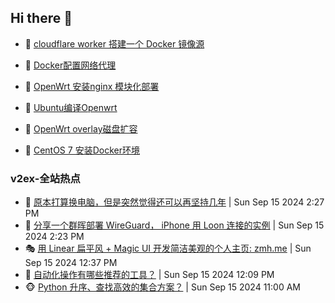 ## Hi there 👋

<!--
**dkyg666/dkyg666** is a ✨ _special_ ✨ repository because its `README.md` (this file) appears on your GitHub profile.

Here are some ideas to get you started:

- 🔭 I’m currently working on ...
- 🌱 I’m currently learning ...
- 👯 I’m looking to collaborate on ...
- 🤔 I’m looking for help with ...
- 💬 Ask me about ...
- 📫 How to reach me: ...
- 😄 Pronouns: ...
- ⚡ Fun fact: ...
-->

<!-- BLOG-POST-LIST:START -->
- 🦩 [cloudflare worker 搭建一个 Docker 镜像源](http://blog.1996099.xyz/archives/cloudflare-worker-da-jian-yi-ge-docker-jing-xiang-zhan) 

- 🚦 [Docker配置网络代理](http://blog.1996099.xyz/archives/dockerpei-zhi-wang-luo-dai-li) 

- 🫶 [OpenWrt 安装nginx 模块化部署](http://blog.1996099.xyz/archives/openwrt-an-zhuang-nginx-mo-kuai-hua-bu-shu) 

- 🦄 [Ubuntu编译Openwrt](http://blog.1996099.xyz/archives/ubuntuzi-bian-yi-openwrt) 

- 🐻 [OpenWrt overlay磁盘扩容](http://blog.1996099.xyz/archives/openwrt-overlay) 

- 🤖 [CentOS 7 安装Docker环境](http://blog.1996099.xyz/archives/centos-docker) 
<!-- BLOG-POST-LIST:END -->

### v2ex-全站热点
<!-- v2ex:START -->
- 🥸 [原本打算换电脑，但是突然觉得还可以再坚持几年](https://www.v2ex.com/t/1073259#reply13) | Sun Sep 15 2024 2:27 PM
- 🤗 [分享一个群晖部署 WireGuard， iPhone 用 Loon 连接的实例](https://www.v2ex.com/t/1073258#reply4) | Sun Sep 15 2024 2:23 PM
- 🎭 [用 Linear 扁平风 + Magic UI 开发简洁美观的个人主页: zmh.me](https://www.v2ex.com/t/1073247#reply12) | Sun Sep 15 2024 12:37 PM
- 🥷 [自动化操作有哪些推荐的工具？](https://www.v2ex.com/t/1073244#reply6) | Sun Sep 15 2024 12:09 PM
- 🐵 [Python 升序、查找高效的集合方案？](https://www.v2ex.com/t/1073236#reply6) | Sun Sep 15 2024 11:00 AM<!-- v2ex:END -->

